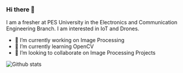### Hi there 👋

I am a fresher at PES University in the Electronics and Communication Engineering Branch. I am interested in IoT and Drones.

- 🔭 I’m currently working on Image Processing
- 🌱 I’m currently learning OpenCV
- 👯 I’m looking to collaborate on Image Processing Projects

![Github stats](https://github-readme-stats.vercel.app/api?username=jacob-02)
